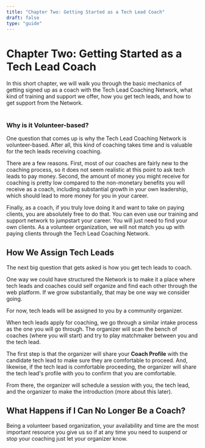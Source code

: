 ```yaml
---
title: "Chapter Two: Getting Started as a Tech Lead Coach"
draft: false
type: "guide"
---
```


# Chapter Two: Getting Started as a Tech Lead Coach

In this short chapter, we will walk you through the basic mechanics of getting signed up as a coach with the Tech Lead Coaching Network, what kind of training and support we offer, how you get tech leads, and how to get support from the Network.

#

### Why is it Volunteer-based?

One question that comes up is why the Tech Lead Coaching Network is volunteer-based. After all, this kind of coaching takes time and is valuable for the tech leads receiving coaching.

There are a few reasons. First, most of our coaches are fairly new to the coaching process, so it does not seem realistic at this point to ask tech leads to pay money. Second, the amount of money you might receive for coaching is pretty low compared to the non-monetary benefits you will receive as a coach, including substantial growth in your own leadership, which should lead to more money for you in your career.

Finally, as a coach, if you truly love doing it and want to take on paying clients, you are absolutely free to do that. You can even use our training and support network to jumpstart your career. You will just need to find your own clients. As a volunteer organization, we will not match you up with paying clients through the Tech Lead Coaching Network.

## How We Assign Tech Leads

The next big question that gets asked is how you get tech leads to coach. 

One way we could have structured the Network is to make it a place where tech leads and coaches could self organize and find each other through the web platform. If we grow substantially, that may be one way we consider going.

For now, tech leads will be assigned to you by a community organizer.

When tech leads apply for coaching, we go through a similar intake process as the one you will go through. The organizer will scan the bench of coaches (where you will start) and try to play matchmaker between you and the tech lead.

The first step is that the organizer will share your **Coach Profile** with the candidate tech lead to make sure they are comfortable to proceed. And, likewise, if the tech lead is comfortable proceeding, the organizer will share the tech lead's profile with you to confirm that you are comfortable.

From there, the organizer will schedule a session with you, the tech lead, and the organizer to make the introduction (more about this later).

## What Happens if I Can No Longer Be a Coach?

Being a volunteer based organization, your availability and time are the most important resource you give us so if at any time you need to suspend or stop your coaching just let your organizer know.
